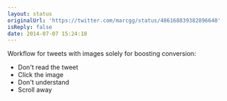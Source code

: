 ```yaml
---
layout: status
originalUrl: 'https://twitter.com/marcgg/status/486168839382896640'
isReply: false
date: 2014-07-07 15:24:18
---
```


Workflow for tweets with images solely for boosting conversion:
- Don't read the tweet
- Click the image
- Don't understand
- Scroll away
